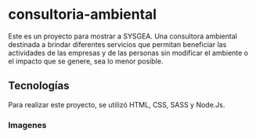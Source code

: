 # consultoria-ambiental
<p>Este es un proyecto para mostrar a SYSGEA. Una consultora ambiental destinada a brindar diferentes servicios que permitan beneficiar las actividades de las empresas y de las personas sin modificar el ambiente o el impacto que se genere, sea lo menor posible. </p>

## Tecnologías

<p> Para realizar este proyecto, se utilizó HTML, CSS, SASS y Node.Js. </p>

### Imagenes

<img src="">